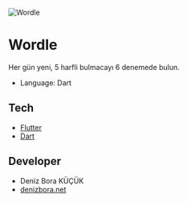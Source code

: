 ![Wordle](https://user-images.githubusercontent.com/45859791/163414878-4b32a680-b4a7-4146-82e8-3c7e33c7de95.png)


# Wordle
Her gün yeni, 5 harfli bulmacayı 6 denemede bulun.
 - Language: Dart

## Tech

 - [Flutter](https://flutter.dev/)
 - [Dart](https://dart.dev/)

## Developer

 - Deniz Bora KÜÇÜK
 - [denizbora.net](https://denizbora.net/)
